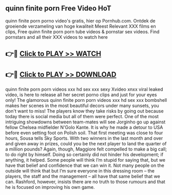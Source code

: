 ## quinn finite porn Free Video HoT 

quinn finite porn porno video's gratis, hier op Pornhub.com. Ontdek de groeiende verzameling van hoge kwaliteit Meest Relevant XXX films en clips,
Free quinn finite porn porn tube videos & pornstar sex videos. Find pornstars and all their XXX videos to watch here


## 👉🔴 [Click to PLAY >> WATCH](http://us.freeplayer.one?title=quinn_finite_porn&ref=16D)

## 👉🔴 [Click to PLAY >> DOWNLOAD](http://us.freeplayer.one?title=quinn_finite_porn&ref=16D)


quinn finite porn porn videos xxx hd sex xxx sexy Xvideo xnxx viral leaked video, is here to release all her secret porno clips and just for your eyes only! The glamorous quinn finite porn porn videos xxx hd sex xxx bombshell makes her scenes in the most beautiful decors under many sunsets, you don't want to miss! The players know they take risks by going out because today there is social media but all of them were perfect. One of the most intriguing showdowns between team-mates will see Jorginho go up against fellow Chelsea midfielder N'Golo Kante. It is why he made a detour to USA before even setting foot on Polish soil. That first meeting was close to four hours, Sousa tells Sky Sports. With two winners in the last month and over and given away in prizes, could you be the next player to land the quarter of a million pounds? Again, though, Maggiore felt compelled to make a big call; to do right by himself. Doing so certainly did not hinder his development; if anything, it helped. Some people will think I’m stupid for saying that, but we have that belief and confidence that we can win it. Not many people on the outside will think that but I’m sure everyone in this dressing room – the players, the staff and the management – all have that same belief that we can. Rashford, however, insists there are no truth to those rumours and that he is focused on improving his own game.
